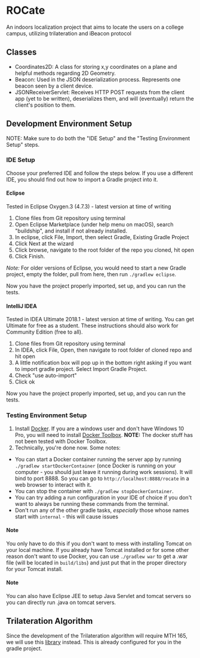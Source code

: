 # ROCate
An indoors localization project that aims to locate the users on a college campus, utilizing trilateration and iBeacon protocol

## Classes

- Coordinates2D: A class for storing x,y coordinates on a plane and helpful methods regarding 2D Geometry.
- Beacon: Used in the JSON deserialization process. Represents one beacon seen by a client device.
- JSONReceiverServlet: Receives HTTP POST requests from the client app (yet to be written), deserializes them, and will (eventually) return the client's position to them.


## Development Environment Setup
NOTE: Make sure to do both the "IDE Setup" and the "Testing Environment Setup" steps.

### IDE Setup
Choose your preferred IDE and follow the steps below. If you use a different IDE, you should find out how to import a Gradle project into it.
#### Eclipse
Tested in Eclipse Oxygen.3 (4.7.3) - latest version at time of writing

1. Clone files from Git repository using terminal
1. Open Eclipse Marketplace (under help menu on macOS), search "buildship", and install if not already installed.
1. In eclipse, click File, Import, then select Gradle, Existing Gradle Project
1. Click Next at the wizard
1. Click browse, navigate to the root folder of the repo you cloned, hit open
1. Click Finish.

*Note:* For older versions of Eclipse, you would need to start a new Gradle project, empty the folder, pull from here, then run `./gradlew eclipse`.

Now you have the project properly imported, set up, and you can run the tests.


#### IntelliJ IDEA
Tested in IDEA Ultimate 2018.1 - latest version at time of writing. You can get Ultimate for free as a student. These instructions should also work for Community Edition (free to all).

1. Clone files from Git repository using terminal
1. In IDEA, click File, Open, then navigate to root folder of cloned repo and hit open
1. A little notification box will pop up in the bottom right asking if you want to import gradle project. Select Import Gradle Project.
1. Check "use auto-import"
1. Click ok

Now you have the project properly imported, set up, and you can run the tests.

### Testing Environment Setup
1. Install [Docker](https://www.docker.com/community-edition#/download). If you are a windows user and don't have Windows 10 Pro, you
will need to install [Docker Toolbox](https://docs.docker.com/toolbox/toolbox_install_windows/).
**NOTE:** The docker stuff has not been tested with Docker Toolbox.
2. Technically, you're done now. Some notes:
- You can start a Docker container running the server app by running
`./gradlew startDockerContainer` (once Docker is running on your computer - you should just leave it running during work sessions). It will bind to port 8888. So you can go to `http://localhost:8888/rocate` in a web browser to interact with it.
- You can stop the container with `./gradlew stopDockerContainer`. 
- You can try adding a run configuration in your IDE of choice
if you don't want to always be running these commands from the terminal.
- Don't run any of the other gradle tasks, *especially* those whose names start with `internal` - this will cause issues 

#### Note
You only have to do this if you don't want to mess with installing Tomcat on your local machine.
If you already have Tomcat installed or for some other reason don't want to use Docker, you can use `./gradlew war` to get a .war file (will be located in `build/libs`) and
just put that in the proper directory for your Tomcat install.

#### Note
You can also have Eclipse JEE to setup Java Servlet and tomcat servers so you can directly run .java on tomcat servers.

## Trilateration Algorithm
Since the development of the Trilateration algorithm will require MTH 165, we will use this [library](https://github.com/lemmingapex/trilateration) instead. This is already configured for you in the gradle project.
